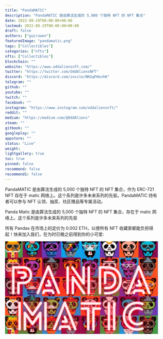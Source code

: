 ```yaml
---
title: "PandaMATIC"
description: "PandaMATIC 是由算法生成的 5,000 个独特 NFT 的 NFT 集合"
date: 2022-08-29T00:00:00+08:00
lastmod: 2022-08-29T00:00:00+08:00
draft: false
authors: ["guiruwen"]
featuredImage: "pandamatic.png"
tags: ["Collectibles"]
categories: ["nfts"]
nfts: ["Collectibles"]
blockchain: ""
website: "https://www.oddaliensnft.com/"
twitter: "https://twitter.com/OddAliensNFT"
discord: "https://discord.com/invite/NKGqFHevhH"
telegram: ""
github: ""
youtube: ""
twitch: ""
facebook: ""
instagram: "https://www.instagram.com/oddaliensnft/"
reddit: ""
medium: "https://medium.com/@OddAliens"
steam: ""
gitbook: ""
googleplay: ""
appstore: ""
status: "Live"
weight: 
lightgallery: true
toc: true
pinned: false
recommend: false
recommend1: false
---
```

PandaMATIC 是由算法生成的 5,000 个独特 NFT 的 NFT 集合，作为 ERC-721 NFT 存在于 matic 网络上。这个系列是许多未来系列的先驱。PandaMATIC 持有者可以参与 NFT 认领、抽奖、社区赠品等专属活动。

Panda Matic 是由算法生成的 5,000 个独特 NFT 的 NFT 集合，存在于 matic 网络上。这个系列是许多未来系列的先驱

所有 Pandas 在市场上的定价为 0.002 ETH，以使所有 NFT 收藏家都能负担得起！快来加入我们，在为时已晚之前得到你的小可爱:	

![nft](01.png)